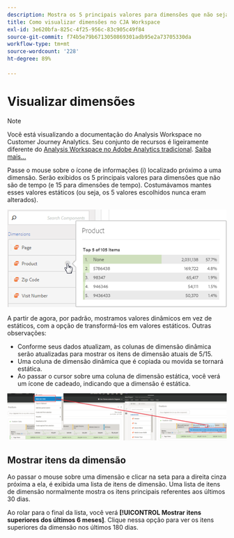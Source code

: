 ```yaml
---
description: Mostra os 5 principais valores para dimensões que não sejam de tempo (e 15 para dimensões de tempo).
title: Como visualizar dimensões no CJA Workspace
exl-id: 3e620bfa-825c-4f25-956c-83c905c49f84
source-git-commit: f74b5e79b6713050869301adb95e2a73705330da
workflow-type: tm+mt
source-wordcount: '228'
ht-degree: 89%

---
```


# Visualizar dimensões

>[!NOTE]
>
>Você está visualizando a documentação do Analysis Workspace no Customer Journey Analytics. Seu conjunto de recursos é ligeiramente diferente do [Analysis Workspace no Adobe Analytics tradicional](https://experienceleague.adobe.com/docs/analytics/analyze/analysis-workspace/home.html). [Saiba mais...](/help/getting-started/cja-aa.md)

Passe o mouse sobre o ícone de informações (i) localizado próximo a uma dimensão. Serão exibidos os 5 principais valores para dimensões que não são de tempo (e 15 para dimensões de tempo). Costumávamos mantes esses valores estáticos (ou seja, os 5 valores escolhidos nunca eram alterados).

![](assets/dimension-preview.png)

A partir de agora, por padrão, mostramos valores dinâmicos em vez de estáticos, com a opção de transformá-los em valores estáticos. Outras observações:

* Conforme seus dados atualizam, as colunas de dimensão dinâmica serão atualizadas para mostrar os itens de dimensão atuais de 5/15.
* Uma coluna de dimensão dinâmica que é copiada ou movida se tornará estática.
* Ao passar o cursor sobre uma coluna de dimensão estática, você verá um ícone de cadeado, indicando que a dimensão é estática.

![](assets/dimension_static.png)

## Mostrar itens da dimensão

Ao passar o mouse sobre uma dimensão e clicar na seta para a direita cinza próxima a ela, é exibida uma lista de itens de dimensão. Uma lista de itens de dimensão normalmente mostra os itens principais referentes aos últimos 30 dias.

Ao rolar para o final da lista, você verá **[!UICONTROL Mostrar itens superiores dos últimos 6 meses]**. Clique nessa opção para ver os itens superiores da dimensão nos últimos 180 dias.
